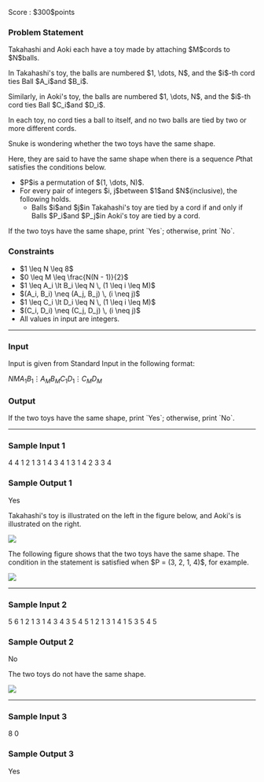 
<div>

<span>

<span>

<p>
Score : $300$points
</p>

<div>

<section>

### **Problem Statement**

<p>
Takahashi and Aoki each have a toy made by attaching $M$cords to $N$balls.
</p>

<p>
In Takahashi's toy, the balls are numbered $1, \dots, N$, and the $i$-th cord ties Ball $A_i$and $B_i$.
</p>

<p>
Similarly, in Aoki's toy, the balls are numbered $1, \dots, N$, and the $i$-th cord ties Ball $C_i$and $D_i$.
</p>

<p>
In each toy, no cord ties a ball to itself, and no two balls are tied by two or more different cords.
</p>

<p>
Snuke is wondering whether the two toys have the same shape.

Here, they are said to have the same shape when there is a sequence $P$that satisfies the conditions below.
</p>

<ul>

<li>
$P$is a permutation of $(1, \dots, N)$.
</li>

<li>
For every pair of integers $i, j$between $1$and $N$(inclusive), the following holds.
<ul>

<li>
Balls $i$and $j$in Takahashi's toy are tied by a cord if and only if Balls $P_i$and $P_j$in Aoki's toy are tied by a cord.
</li>

</ul>

</li>

</ul>

<p>
If the two toys have the same shape, print `Yes`; otherwise, print `No`.
</p>

</section>

</div>

<div>

<section>

### **Constraints**

<ul>

<li>
$1 \leq N \leq 8$
</li>

<li>
$0 \leq M \leq \frac{N(N - 1)}{2}$
</li>

<li>
$1 \leq A_i \lt B_i \leq N \, (1 \leq i \leq M)$
</li>

<li>
$(A_i, B_i) \neq (A_j, B_j) \, (i \neq j)$
</li>

<li>
$1 \leq C_i \lt D_i \leq N \, (1 \leq i \leq M)$
</li>

<li>
$(C_i, D_i) \neq (C_j, D_j) \, (i \neq j)$
</li>

<li>
All values in input are integers.
</li>

</ul>

</section>

</div>

---

<div>

<div>

<section>

### **Input**

<p>
Input is given from Standard Input in the following format:
</p>

<div>

$N$$M$$A_1$$B_1$$\vdots$$A_M$$B_M$$C_1$$D_1$$\vdots$$C_M$$D_M$
</div>

</section>

</div>

<div>

<section>

### **Output**

<p>
If the two toys have the same shape, print `Yes`; otherwise, print `No`.
</p>

</section>

</div>

</div>

---

<div>

<section>

### **Sample Input 1**

<div>

4 4
1 2
1 3
1 4
3 4
1 3
1 4
2 3
3 4

</div>

</section>

</div>

<div>

<section>

### **Sample Output 1**

<div>

Yes

</div>

<p>
Takahashi's toy is illustrated on the left in the figure below, and Aoki's is illustrated on the right.
</p>

<p>

<img src="https://img.atcoder.jp/ghi/abc232c_yes1.jpg">

</img>

</p>

<p>
The following figure shows that the two toys have the same shape. The condition in the statement is satisfied when $P = (3, 2, 1, 4)$, for example.
</p>

<p>

<img src="https://img.atcoder.jp/ghi/abc232c_yes2.jpg">

</img>

</p>

</section>

</div>

---

<div>

<section>

### **Sample Input 2**

<div>

5 6
1 2
1 3
1 4
3 4
3 5
4 5
1 2
1 3
1 4
1 5
3 5
4 5

</div>

</section>

</div>

<div>

<section>

### **Sample Output 2**

<div>

No

</div>

<p>
The two toys do not have the same shape.
</p>

<p>

<img src="https://img.atcoder.jp/ghi/abc232c_no.jpg">

</img>

</p>

</section>

</div>

---

<div>

<section>

### **Sample Input 3**

<div>

8 0

</div>

</section>

</div>

<div>

<section>

### **Sample Output 3**

<div>

Yes

</div>

</section>

</div>

</span>

</span>

</div>
